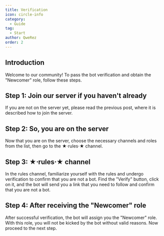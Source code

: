 ```yaml
---
title: Verification
icon: circle-info
category:
  - Guide
tag:
  - Start
author: QweRez
order: 2
---
```


## Introduction

Welcome to our community! To pass the bot verification and obtain the "Newcomer" role, follow these steps.

## Step 1: Join our server if you haven't already

If you are not on the server yet, please read the previous post, where it is described how to join the server.

## Step 2: So, you are on the server

Now that you are on the server, choose the necessary channels and roles from the list, then go to the ★⋅rules⋅★ channel.

## Step 3: ★⋅rules⋅★ channel

In the rules channel, familiarize yourself with the rules and undergo verification to confirm that you are not a bot. Find the "Verify" button, click on it, and the bot will send you a link that you need to follow and confirm that you are not a bot.

## Step 4: After receiving the "Newcomer" role

After successful verification, the bot will assign you the "Newcomer" role. With this role, you will not be kicked by the bot without valid reasons. Now proceed to the next step.

